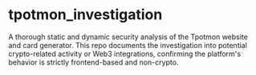 # tpotmon_investigation
A thorough static and dynamic security analysis of the Tpotmon website and card generator. This repo documents the investigation into potential crypto-related activity or Web3 integrations, confirming the platform's behavior is strictly frontend-based and non-crypto.
